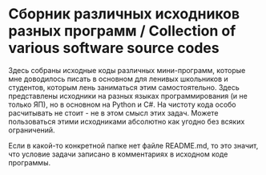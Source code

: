 # Сборник различных исходников разных программ / Collection of various software source codes
Здесь собраны исходные коды различных мини-программ, которые мне доводилось писать в основном для ленивых школьников и студентов, которым лень заниматься этим самостоятельно.
Здесь представлены исходники на разных языках программирования (и не только ЯП), но в основном на Python и C#.
На чистоту кода особо расчитывать не стоит - не в этом смысл этих задач.
Можете пользоваться этими исходниками абсолютно как угодно без всяких ограничений.

Если в какой-то конкретной папке нет файле README.md, то это значит, что условие задачи записано в комментариях в исходном коде программы.
